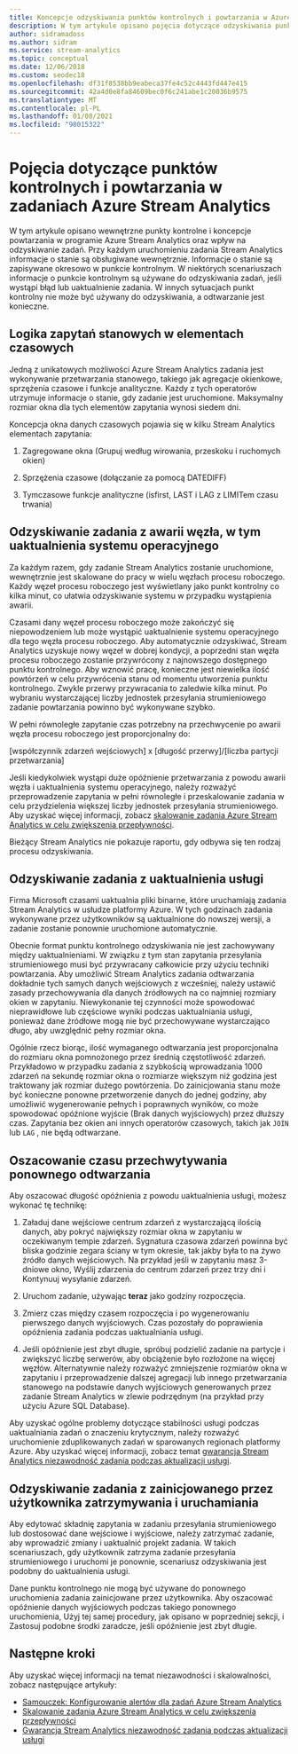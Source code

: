 ```yaml
---
title: Koncepcje odzyskiwania punktów kontrolnych i powtarzania w Azure Stream Analytics
description: W tym artykule opisano pojęcia dotyczące odzyskiwania punktów kontrolnych i powtarzania zadań w Azure Stream Analytics.
author: sidramadoss
ms.author: sidram
ms.service: stream-analytics
ms.topic: conceptual
ms.date: 12/06/2018
ms.custom: seodec18
ms.openlocfilehash: df31f8538bb9eabeca37fe4c52c4443fd447e415
ms.sourcegitcommit: 42a4d0e8fa84609bec0f6c241abe1c20036b9575
ms.translationtype: MT
ms.contentlocale: pl-PL
ms.lasthandoff: 01/08/2021
ms.locfileid: "98015322"
---
```

# <a name="checkpoint-and-replay-concepts-in-azure-stream-analytics-jobs"></a>Pojęcia dotyczące punktów kontrolnych i powtarzania w zadaniach Azure Stream Analytics
W tym artykule opisano wewnętrzne punkty kontrolne i koncepcje powtarzania w programie Azure Stream Analytics oraz wpływ na odzyskiwanie zadań. Przy każdym uruchomieniu zadania Stream Analytics informacje o stanie są obsługiwane wewnętrznie. Informacje o stanie są zapisywane okresowo w punkcie kontrolnym. W niektórych scenariuszach informacje o punkcie kontrolnym są używane do odzyskiwania zadań, jeśli wystąpi błąd lub uaktualnienie zadania. W innych sytuacjach punkt kontrolny nie może być używany do odzyskiwania, a odtwarzanie jest konieczne.

## <a name="stateful-query-logic-in-temporal-elements"></a>Logika zapytań stanowych w elementach czasowych
Jedną z unikatowych możliwości Azure Stream Analytics zadania jest wykonywanie przetwarzania stanowego, takiego jak agregacje okienkowe, sprzężenia czasowe i funkcje analityczne. Każdy z tych operatorów utrzymuje informacje o stanie, gdy zadanie jest uruchomione. Maksymalny rozmiar okna dla tych elementów zapytania wynosi siedem dni. 

Koncepcja okna danych czasowych pojawia się w kilku Stream Analytics elementach zapytania:
1. Zagregowane okna (Grupuj według wirowania, przeskoku i ruchomych okien)

2. Sprzężenia czasowe (dołączanie za pomocą DATEDIFF)

3. Tymczasowe funkcje analityczne (isfirst, LAST i LAG z LIMITem czasu trwania)


## <a name="job-recovery-from-node-failure-including-os-upgrade"></a>Odzyskiwanie zadania z awarii węzła, w tym uaktualnienia systemu operacyjnego
Za każdym razem, gdy zadanie Stream Analytics zostanie uruchomione, wewnętrznie jest skalowane do pracy w wielu węzłach procesu roboczego. Każdy węzeł procesu roboczego jest wyświetlany jako punkt kontrolny co kilka minut, co ułatwia odzyskiwanie systemu w przypadku wystąpienia awarii.

Czasami dany węzeł procesu roboczego może zakończyć się niepowodzeniem lub może wystąpić uaktualnienie systemu operacyjnego dla tego węzła procesu roboczego. Aby automatycznie odzyskiwać, Stream Analytics uzyskuje nowy węzeł w dobrej kondycji, a poprzedni stan węzła procesu roboczego zostanie przywrócony z najnowszego dostępnego punktu kontrolnego. Aby wznowić pracę, konieczne jest niewielka ilość powtórzeń w celu przywrócenia stanu od momentu utworzenia punktu kontrolnego. Zwykle przerwy przywracania to zaledwie kilka minut. Po wybraniu wystarczającej liczby jednostek przesyłania strumieniowego zadanie powtarzania powinno być wykonywane szybko. 

W pełni równoległe zapytanie czas potrzebny na przechwycenie po awarii węzła procesu roboczego jest proporcjonalny do:

[współczynnik zdarzeń wejściowych] x [długość przerwy]/[liczba partycji przetwarzania]

Jeśli kiedykolwiek wystąpi duże opóźnienie przetwarzania z powodu awarii węzła i uaktualnienia systemu operacyjnego, należy rozważyć przeprowadzenie zapytania w pełni równoległe i przeskalowanie zadania w celu przydzielenia większej liczby jednostek przesyłania strumieniowego. Aby uzyskać więcej informacji, zobacz [skalowanie zadania Azure Stream Analytics w celu zwiększenia przepływności](stream-analytics-scale-jobs.md).

Bieżący Stream Analytics nie pokazuje raportu, gdy odbywa się ten rodzaj procesu odzyskiwania.

## <a name="job-recovery-from-a-service-upgrade"></a>Odzyskiwanie zadania z uaktualnienia usługi 
Firma Microsoft czasami uaktualnia pliki binarne, które uruchamiają zadania Stream Analytics w usłudze platformy Azure. W tych godzinach zadania wykonywane przez użytkowników są uaktualnione do nowszej wersji, a zadanie zostanie ponownie uruchomione automatycznie. 

Obecnie format punktu kontrolnego odzyskiwania nie jest zachowywany między uaktualnieniami. W związku z tym stan zapytania przesyłania strumieniowego musi być przywracany całkowicie przy użyciu techniki powtarzania. Aby umożliwić Stream Analytics zadania odtwarzania dokładnie tych samych danych wejściowych z wcześniej, należy ustawić zasady przechowywania dla danych źródłowych na co najmniej rozmiary okien w zapytaniu. Niewykonanie tej czynności może spowodować nieprawidłowe lub częściowe wyniki podczas uaktualniania usługi, ponieważ dane źródłowe mogą nie być przechowywane wystarczająco długo, aby uwzględnić pełny rozmiar okna.

Ogólnie rzecz biorąc, ilość wymaganego odtwarzania jest proporcjonalna do rozmiaru okna pomnożonego przez średnią częstotliwość zdarzeń. Przykładowo w przypadku zadania z szybkością wprowadzania 1000 zdarzeń na sekundę rozmiar okna o rozmiarze większym niż godzina jest traktowany jak rozmiar dużego powtórzenia. Do zainicjowania stanu może być konieczne ponowne przetworzenie danych do jednej godziny, aby umożliwić wygenerowanie pełnych i poprawnych wyników, co może spowodować opóźnione wyjście (Brak danych wyjściowych) przez dłuższy czas. Zapytania bez okien ani innych operatorów czasowych, takich jak `JOIN` lub `LAG` , nie będą odtwarzane.

## <a name="estimate-replay-catch-up-time"></a>Oszacowanie czasu przechwytywania ponownego odtwarzania
Aby oszacować długość opóźnienia z powodu uaktualnienia usługi, możesz wykonać tę technikę:

1. Załaduj dane wejściowe centrum zdarzeń z wystarczającą ilością danych, aby pokryć największy rozmiar okna w zapytaniu w oczekiwanym tempie zdarzeń. Sygnatura czasowa zdarzeń powinna być bliska godzinie zegara ściany w tym okresie, tak jakby była to na żywo źródło danych wejściowych. Na przykład jeśli w zapytaniu masz 3-dniowe okno, Wyślij zdarzenia do centrum zdarzeń przez trzy dni i Kontynuuj wysyłanie zdarzeń. 

2. Uruchom zadanie, używając **teraz** jako godziny rozpoczęcia. 

3. Zmierz czas między czasem rozpoczęcia i po wygenerowaniu pierwszego danych wyjściowych. Czas pozostały do poprawienia opóźnienia zadania podczas uaktualniania usługi.

4. Jeśli opóźnienie jest zbyt długie, spróbuj podzielić zadanie na partycje i zwiększyć liczbę serwerów, aby obciążenie było rozłożone na więcej węzłów. Alternatywnie należy rozważyć zmniejszenie rozmiarów okna w zapytaniu i przeprowadzenie dalszej agregacji lub innego przetwarzania stanowego na podstawie danych wyjściowych generowanych przez zadanie Stream Analytics w zlewie podrzędnym (na przykład przy użyciu Azure SQL Database).

Aby uzyskać ogólne problemy dotyczące stabilności usługi podczas uaktualniania zadań o znaczeniu krytycznym, należy rozważyć uruchomienie zduplikowanych zadań w sparowanych regionach platformy Azure. Aby uzyskać więcej informacji, zobacz temat [gwarancja Stream Analytics niezawodność zadania podczas aktualizacji usługi](stream-analytics-job-reliability.md).

## <a name="job-recovery-from-a-user-initiated-stop-and-start"></a>Odzyskiwanie zadania z zainicjowanego przez użytkownika zatrzymywania i uruchamiania
Aby edytować składnię zapytania w zadaniu przesyłania strumieniowego lub dostosować dane wejściowe i wyjściowe, należy zatrzymać zadanie, aby wprowadzić zmiany i uaktualnić projekt zadania. W takich scenariuszach, gdy użytkownik zatrzyma zadanie przesyłania strumieniowego i uruchomi je ponownie, scenariusz odzyskiwania jest podobny do uaktualnienia usługi. 

Dane punktu kontrolnego nie mogą być używane do ponownego uruchomienia zadania zainicjowane przez użytkownika. Aby oszacować opóźnienie danych wyjściowych podczas takiego ponownego uruchomienia, Użyj tej samej procedury, jak opisano w poprzedniej sekcji, i Zastosuj podobne środki zaradcze, jeśli opóźnienie jest zbyt długie.

## <a name="next-steps"></a>Następne kroki
Aby uzyskać więcej informacji na temat niezawodności i skalowalności, zobacz następujące artykuły:
- [Samouczek: Konfigurowanie alertów dla zadań Azure Stream Analytics](stream-analytics-set-up-alerts.md)
- [Skalowanie zadania Azure Stream Analytics w celu zwiększenia przepływności](stream-analytics-scale-jobs.md)
- [Gwarancja Stream Analytics niezawodność zadania podczas aktualizacji usługi](stream-analytics-job-reliability.md)
